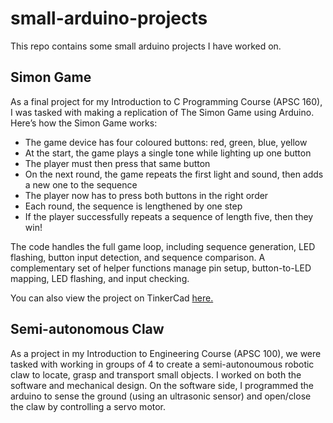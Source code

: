 # small-arduino-projects

This repo contains some small arduino projects I have worked on.

## Simon Game
As a final project for my Introduction to C Programming Course (APSC 160), I was tasked with making a replication of The Simon Game using Arduino. Here’s how the Simon Game works:
- The game device has four coloured buttons: red, green, blue, yellow
- At the start, the game plays a single tone while lighting up one button
- The player must then press that same button
- On the next round, the game repeats the first light and sound, then adds a new one to the sequence
- The player now has to press both buttons in the right order
- Each round, the sequence is lengthened by one step
- If the player successfully repeats a sequence of length five, then they win!

The code handles the full game loop, including sequence generation, LED flashing, button input detection, and sequence comparison. A complementary set of helper functions manage pin setup, button-to-LED mapping, LED flashing, and input checking.

You can also view the project on TinkerCad [here.](https://www.tinkercad.com/things/jeuRpwNNCBP-simongame?sharecode=AK7lE3eDWVR4nnuOETv-xQTbmmfy_daz_ArlXevUN18)

## Semi-autonomous Claw
As a project in my Introduction to Engineering Course (APSC 100), we were tasked with working in groups of 4 to create a semi-autonoumous robotic claw to locate, grasp and transport small objects. I worked on both the software and mechanical design. On the software side, I programmed the arduino to sense the ground (using an ultrasonic sensor) and open/close the claw by controlling a servo motor. 
